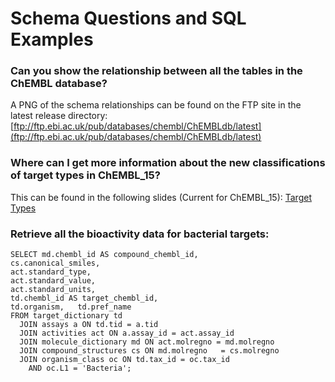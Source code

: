 # Schema Questions and SQL Examples

### Can you show the relationship between all the tables in the ChEMBL database?

A PNG of the schema relationships can be found on the FTP site in the latest release directory: [ftp://ftp.ebi.ac.uk/pub/databases/chembl/ChEMBLdb/latest](ftp://ftp.ebi.ac.uk/pub/databases/chembl/ChEMBLdb/latest)

### Where can I get more information about the new classifications of target types in ChEMBL_15?

This can be found in the following slides (Current for ChEMBL_15): [Target Types](https://www.dropbox.com/s/4v8wmffpum1b7jg/target_types.pptx?m)

### Retrieve all the bioactivity data for bacterial targets:

```
SELECT md.chembl_id AS compound_chembl_id,
cs.canonical_smiles,
act.standard_type,
act.standard_value,
act.standard_units,
td.chembl_id AS target_chembl_id,
td.organism,   td.pref_name
FROM target_dictionary td
  JOIN assays a ON td.tid = a.tid
  JOIN activities act ON a.assay_id = act.assay_id
  JOIN molecule_dictionary md ON act.molregno = md.molregno
  JOIN compound_structures cs ON md.molregno   = cs.molregno
  JOIN organism_class oc ON td.tax_id = oc.tax_id
    AND oc.L1 = 'Bacteria';
```

